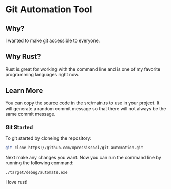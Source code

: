 # Git Automation Tool

## Why?
I wanted to make git accessible to everyone.

## Why Rust?
Rust is great for working with the command line and is one of my favorite programming languages right now.
## Learn More
You can copy the source code in the src/main.rs to use in your project. It will generate a random commit message so that there will not always be the same commit message.
### Git Started
To git started by cloneing the repository:
```bash
git clone https://github.com/xpressiscool/git-automation.git
```
Next make any changes you want.
Now you can run the command line by running the following command:
```bash
./target/debug/automate.exe
```
I love rust!